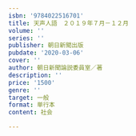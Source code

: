 ```yaml
---
isbn: '9784022516701'
title: 天声人語　２０１９年７月－１２月
volume: ''
series: ''
publisher: 朝日新聞出版
pubdate: '2020-03-06'
cover: ''
author: 朝日新聞論説委員室／著
description: ''
price: '1500'
genre: ''
target: 一般
format: 単行本
content: 社会

---
```

